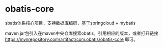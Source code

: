 # obatis-core
sbatis体系核心项目，支持数据库编码，基于springcloud + mybatis


maven jar包引入在maven中央仓库搜索obatis，引用相应的版本，或者打开链接 https://mvnrepository.com/artifact/com.obatis/obatis-core 即可。
